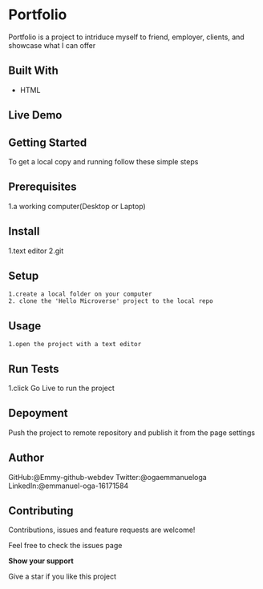 # Portfolio

Portfolio is a project to intriduce myself to friend, employer, clients, and showcase what I can offer


## Built With

* HTML

## Live Demo

## Getting Started

To get a local copy and running follow these simple steps

## Prerequisites
  1.a working computer(Desktop or Laptop)
## Install
   1.text editor
   2.git
## Setup
    1.create a local folder on your computer
    2. clone the 'Hello Microverse' project to the local repo
## Usage
    1.open the project with a text editor

## Run Tests
 1.click Go Live to run the project

 ## Depoyment
   Push the project to remote repository and publish it from the page settings

## Author

  GitHub:@Emmy-github-webdev
  Twitter:@ogaemmanueloga
  LinkedIn:@emmanuel-oga-16171584

## Contributing

Contributions, issues and feature requests are welcome!

Feel free to check the issues page

**Show your support**

Give a star if you like this project




    
